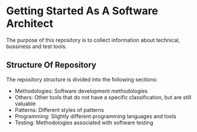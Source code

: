 # Getting Started As A Software Architect

The purpose of this repository is to collect information about technical, bussiness and test tools.

## Structure Of Repository 

The repository structure is divided into the following sections:

* Methodologies: Software development methodologies
* Others: Other tools that do not have a specific classification, but are still valuable
* Patterns: Different styles of patterns
* Programming: Slightly different programming languages and tools
* Testing: Methodologies associated with software testing
